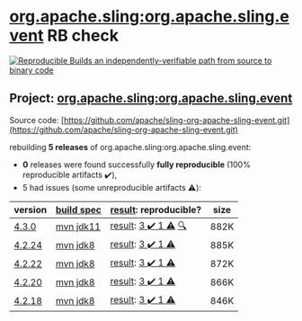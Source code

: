 [org.apache.sling:org.apache.sling.event](https://search.maven.org/artifact/org.apache.sling/org.apache.sling.event/) RB check
=======

[![Reproducible Builds](https://reproducible-builds.org/images/logos/rb.svg) an independently-verifiable path from source to binary code](https://reproducible-builds.org/)

## Project: [org.apache.sling:org.apache.sling.event](https://search.maven.org/artifact/org.apache.sling/org.apache.sling.event/)

Source code: [https://github.com/apache/sling-org-apache-sling-event.git](https://github.com/apache/sling-org-apache-sling-event.git)

rebuilding **5 releases** of org.apache.sling:org.apache.sling.event:
- **0** releases were found successfully **fully reproducible** (100% reproducible artifacts :heavy_check_mark:),
- 5 had issues (some unreproducible artifacts :warning:):

| version | [build spec](/BUILDSPEC.md) | [result](https://reproducible-builds.org/docs/jvm/): reproducible? | size |
| -- | --------- | ------ | -- |
| [4.3.0](https://search.maven.org/artifact/org.apache.sling/org.apache.sling.event/4.3.0/pom) | [mvn jdk11](org.apache.sling.event-4.3.0.buildspec) | [result](org.apache.sling.event-4.3.0.buildinfo): [3 :heavy_check_mark:  1 :warning:](org.apache.sling.event-4.3.0.buildcompare) [:mag:](org.apache.sling.event-4.3.0.diffoscope) | 882K |
| [4.2.24](https://search.maven.org/artifact/org.apache.sling/org.apache.sling.event/4.2.24/pom) | [mvn jdk8](org.apache.sling.event-4.2.24.buildspec) | [result](org.apache.sling.event-4.2.24.buildinfo): [3 :heavy_check_mark:  1 :warning:](org.apache.sling.event-4.2.24.buildcompare) | 885K |
| [4.2.22](https://search.maven.org/artifact/org.apache.sling/org.apache.sling.event/4.2.22/pom) | [mvn jdk8](org.apache.sling.event-4.2.22.buildspec) | [result](org.apache.sling.event-4.2.22.buildinfo): [3 :heavy_check_mark:  1 :warning:](org.apache.sling.event-4.2.22.buildcompare) | 872K |
| [4.2.20](https://search.maven.org/artifact/org.apache.sling/org.apache.sling.event/4.2.20/pom) | [mvn jdk8](org.apache.sling.event-4.2.20.buildspec) | [result](org.apache.sling.event-4.2.20.buildinfo): [3 :heavy_check_mark:  1 :warning:](org.apache.sling.event-4.2.20.buildcompare) | 866K |
| [4.2.18](https://search.maven.org/artifact/org.apache.sling/org.apache.sling.event/4.2.18/pom) | [mvn jdk8](org.apache.sling.event-4.2.18.buildspec) | [result](org.apache.sling.event-4.2.18.buildinfo): [3 :heavy_check_mark:  1 :warning:](org.apache.sling.event-4.2.18.buildcompare) | 846K |
